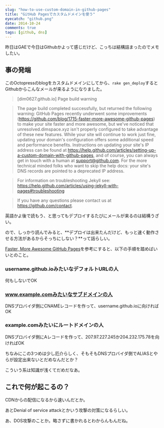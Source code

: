 ```yaml
---
slug: "how-to-use-custom-domain-in-github-pages"
title: "GitHub Pagesでカスタムドメインを使う"
eyecatch: "github.png"
date: 2014-10-24
comments: true
tags: [github, dns]
---
```


昨日はGAEで今日はGithubかよって感じだけど、こっちは結構詰まったのでメモしたい。

## 事の発端

このOctopressのblogをカスタムドメインにしてから、`rake gen_deploy`するとGithubからこんなメールが来るようになりました。

>[dim0627.github.io] Page build warning

>The page build completed successfully, but returned the following warning:
>GitHub Pages recently underwent some improvements (https://github.com/blog/1715-faster-more-awesome-github-pages) to make your site faster and more awesome, but we've noticed that unresolved.dimspace.xyz isn't properly configured to take advantage of these new features. While your site will continue to work just fine, updating your domain's configuration offers some additional speed and performance benefits. Instructions on updating your site's IP address can be found at https://help.github.com/articles/setting-up-a-custom-domain-with-github-pages, and of course, you can always get in touch with a human at support@github.com. For the more technical minded folks who want to skip the help docs: your site's DNS records are pointed to a deprecated IP address.

>For information on troubleshooting Jekyll see:
>  https://help.github.com/articles/using-jekyll-with-pages#troubleshooting

>If you have any questions please contact us at https://github.com/contact.

英語かよ後で読もう、と思ってもデプロイするたびにメールが来るのは結構うざい。

ので、しっかり読んでみると、**デプロイは出来たんだけど、もっと速く動作させる方法があるからそっちにしない？**って話らしい。

[Faster, More Awesome GitHub Pages](https://github.com/blog/1715-faster-more-awesome-github-pages)を参考にすると、以下の手順を踏めばいいとのこと。

### username.github.ioみたいなデフォルトURLの人

何もしないでOK

### www.example.comみたいなサブドメインの人

DNSプロバイダ側にCNAMEレコードを作って、username.github.ioに向ければOK


### example.comみたいにルートドメインの人

DNSプロバイダ側にAレコードを作って、207.97.227.245か204.232.175.78を向ければOK

ちなみにこの3つめは少し厄介らしく、そもそもDNSプロバイダ側でALIASとやらが設定出来ないとだめなんだとか？

こういう系は知識が浅くてだめだなあ。

## これで何が起こるの？

CDNからの配信になるから速いんだとか。

あとDenial of service attackとかいう攻撃の対策になるらしい。

あ、DOS攻撃のことか。略さずに書かれるとわからんもんだね。

